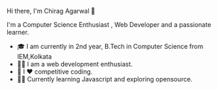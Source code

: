 Hi there, I'm Chirag Agarwal 👋

I'm a Computer Science Enthusiast , Web Developer and a passionate learner.

- 🎓 I am currently in 2nd year, B.Tech in Computer Science from IEM,Kolkata
- 👨‍💻 I am a web development enthusiast.
- 👯 I ❤️ competitive coding.
- 👨‍💻 Currently learning Javascript and exploring opensource.


<!---
chirag0123/chirag0123 is a ✨ special ✨ repository because its `README.md` (this file) appears on your GitHub profile.
You can click the Preview link to take a look at your changes.
--->
